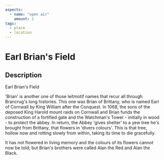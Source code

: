 ```yaml
---
aspects: 
  - name: "open air"
    amount: 1
tags:
  - place
  - location
---
```


# Earl Brian's Field

## Description
Earl Brian's Field

'Brian' is another one of those leitmotif names that recur all through Brancrug's long histories.  This one was Brian of Brittany, who is named Earl of Cornwall by King William after the Conquest. In 1068, the sons of the deposed King Harold mount raids on Cornwall and Brian funds the construction of a fortified gate and the Watchman's Tower - initially in wood - to protect the abbey. In return, the Abbey 'gives shelter' to a yew tree he's brought from Brittany, that flowers in 'divers colours'. This is that tree, hollow now and rotting slowly from within, taking its time to die gracefully.

It has not flowered in living memory and the colours of its flowers cannot now be told; but Brian's brothers were called Alan the Red and Alan the Black.